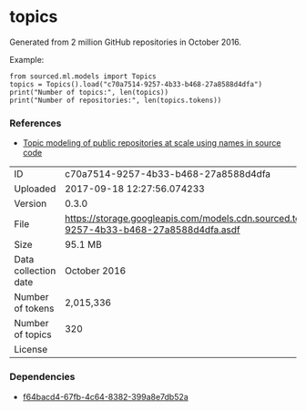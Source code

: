 # topics

Generated from 2 million GitHub repositories in October 2016.

Example:

```
from sourced.ml.models import Topics
topics = Topics().load("c70a7514-9257-4b33-b468-27a8588d4dfa")
print("Number of topics:", len(topics))
print("Number of repositories:", len(topics.tokens))
```

### References

* [Topic modeling of public repositories at scale using names in source code](https://arxiv.org/abs/1704.00135)

|    |    |
|:---|:---|
| ID       | c70a7514-9257-4b33-b468-27a8588d4dfa |
| Uploaded | 2017-09-18 12:27:56.074233 |
| Version  | 0.3.0 |
| File     | https://storage.googleapis.com/models.cdn.sourced.tech/models%2Ftopics%2Fc70a7514-9257-4b33-b468-27a8588d4dfa.asdf |
| Size     | 95.1 MB |
| Data collection date | October 2016 |
| Number of tokens | 2,015,336 |
| Number of topics | 320 |
| License  | [](undecided) |

### Dependencies

* [f64bacd4-67fb-4c64-8382-399a8e7db52a]()
